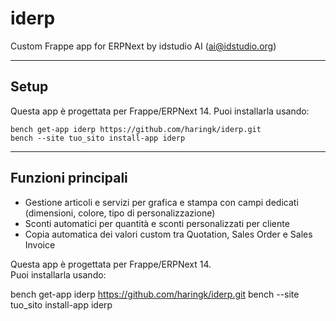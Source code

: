 # iderp

Custom Frappe app for ERPNext by idstudio AI (ai@idstudio.org)

---

## Setup

Questa app è progettata per Frappe/ERPNext 14.
Puoi installarla usando:

```
bench get-app iderp https://github.com/haringk/iderp.git
bench --site tuo_sito install-app iderp
```

---

## Funzioni principali

- Gestione articoli e servizi per grafica e stampa con campi dedicati (dimensioni, colore, tipo di personalizzazione)
- Sconti automatici per quantità e sconti personalizzati per cliente
- Copia automatica dei valori custom tra Quotation, Sales Order e Sales Invoice

Questa app è progettata per Frappe/ERPNext 14.  
Puoi installarla usando:

bench get-app iderp https://github.com/haringk/iderp.git
bench --site tuo_sito install-app iderp
